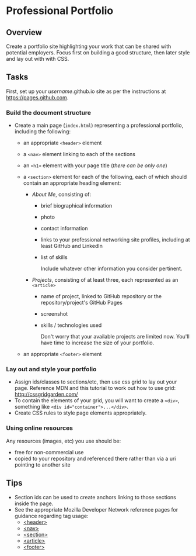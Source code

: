 # Professional Portfolio

## Overview

Create a portfolio site highlighting your work that can be shared with potential employers. Focus first on building a good structure, then later style and lay out with with CSS.

## Tasks

First, set up your *username*.github.io site as per the instructions at https://pages.github.com.

### Build the document structure

- Create a main page (`index.html`) representing a professional portfolio, including the following:

  - an appropriate `<header>` element
  - a `<nav>` element linking to each of the sections
  - an `<h1>` element with your page title (*there can be only one*)
  - a `<section>` element for each of the following, each of which should contain an appropriate heading element:
    - *About Me*, consisting of:
      - brief biographical information
      - photo
      - contact information
      - links to your professional networking site profiles, including at least GitHub and LinkedIn
      - list of skills

        Include whatever other information you consider pertinent.

    - *Projects*, consisting of at least three, each represented as an `<article>`
      - name of project, linked to GitHub repository or the repository/project's GitHub Pages
      - screenshot
      - skills / technologies used

        Don't worry that your available projects are limited now. You'll have time to increase the size of your portfolio.

  - an appropriate `<footer>` element

### Lay out and style your portfolio

- Assign ids/classes to sections/etc, then use css grid to lay out your page. Reference MDN and this tutorial to work out how to use grid: http://cssgridgarden.com/
- To contain the elements of your grid, you will want to create a `<div>`, something like `<div id="container">...</div>`.
- Create CSS rules to style page elements appropriately.

### Using online resources

Any resources (images, etc) you use should be:
  - free for non-commercial use
  - copied to your repository and referenced there rather than via a uri pointing to another site

## Tips

- Section ids can be used to create anchors linking to those sections inside the page.
- See the appropriate Mozilla Developer Network reference pages for guidance regarding tag usage:
  - [&lt;header&gt;](https://developer.mozilla.org/en-US/docs/Web/HTML/Element/header)
  - [&lt;nav&gt;](https://developer.mozilla.org/en-US/docs/Web/HTML/Element/nav)
  - [&lt;section&gt;](https://developer.mozilla.org/en-US/docs/Web/HTML/Element/section)
  - [&lt;article&gt;](https://developer.mozilla.org/en-US/docs/Web/HTML/Element/article)
  - [&lt;footer&gt;](https://developer.mozilla.org/en-US/docs/Web/HTML/Element/footer)
